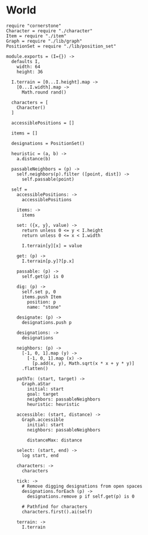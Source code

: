 World
=====

    require "cornerstone"
    Character = require "./character"
    Item = require "./item"
    Graph = require "./lib/graph"
    PositionSet = require "./lib/position_set"

    module.exports = (I={}) ->
      defaults I,
        width: 64
        height: 36

      I.terrain = [0...I.height].map ->
        [0...I.width].map ->
          Math.round rand()

      characters = [
        Character()
      ]

      accessiblePositions = []

      items = []

      designations = PositionSet()

      heuristic = (a, b) ->
        a.distance(b)

      passableNeighbors = (p) ->
        self.neighbors(p).filter ([point, dist]) ->
          self.passable(point)

      self =
        accessiblePositions: ->
          accessiblePositions

        items: ->
          items

        set: ({x, y}, value) ->
          return unless 0 <= y < I.height
          return unless 0 <= x < I.width

          I.terrain[y][x] = value

        get: (p) ->
          I.terrain[p.y]?[p.x]

        passable: (p) ->
          self.get(p) is 0

        dig: (p) ->
          self.set p, 0
          items.push Item
            position: p
            name: "stone"

        designate: (p) ->
          designations.push p

        designations: ->
          designations

        neighbors: (p) ->
          [-1, 0, 1].map (y) ->
            [-1, 0, 1].map (x) ->
              [p.add(x, y), Math.sqrt(x * x + y * y)]
          .flatten()

        pathTo: (start, target) ->
          Graph.aStar
            initial: start
            goal: target
            neighbors: passableNeighbors
            heuristic: heuristic

        accessible: (start, distance) ->
          Graph.accessible
            initial: start
            neighbors: passableNeighbors

            distanceMax: distance

        select: (start, end) ->
          log start, end

        characters: ->
          characters

        tick: ->
          # Remove digging designations from open spaces
          designations.forEach (p) ->
            designations.remove p if self.get(p) is 0

          # Pathfind for characters
          characters.first().ai(self)

        terrain: ->
          I.terrain

